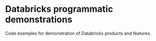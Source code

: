 # Databricks programmatic demonstrations

 Code examples for demonstration of Databricks products and features.
